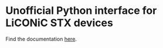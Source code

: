 # Unofficial Python interface for LiCONiC STX devices
Find the documentation [here](https://umg-pharma-lab-automation.pages.gwdg.de/liconic-stx-python).
